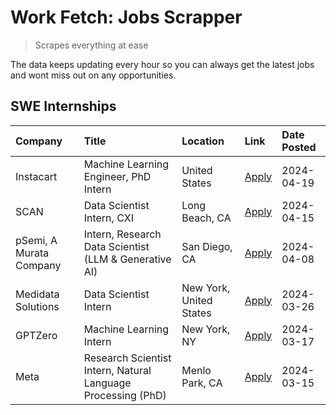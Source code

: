 # Work Fetch: Jobs Scrapper
> Scrapes everything at ease

The data keeps updating every hour so you can always get the latest jobs and wont miss out on any opportunities.

## SWE Internships
<!--START_SECTION:workfetch-->
| Company                 | Title                                                        | Location                | Link                                                                                                                                                                                                                                                                               | Date Posted   |
|:------------------------|:-------------------------------------------------------------|:------------------------|:-----------------------------------------------------------------------------------------------------------------------------------------------------------------------------------------------------------------------------------------------------------------------------------|:--------------|
| Instacart               | Machine Learning Engineer, PhD Intern                        | United States           | [Apply](https://www.linkedin.com/jobs/view/machine-learning-engineer-phd-intern-at-instacart-3901991739?position=3&pageNum=0&refId=7%2FTHSv87On39hoAt%2FImQmQ%3D%3D&trackingId=4Qj76ZDjzVexhsc%2Bye9kBQ%3D%3D&trk=public_jobs_jserp-result_search-card)                            | 2024-04-19    |
| SCAN                    | Data Scientist Intern, CXI                                   | Long Beach, CA          | [Apply](https://www.linkedin.com/jobs/view/data-scientist-intern-cxi-at-scan-3899690492?position=8&pageNum=0&refId=7%2FTHSv87On39hoAt%2FImQmQ%3D%3D&trackingId=ujURqpmGrgdjp6GIRH6k0g%3D%3D&trk=public_jobs_jserp-result_search-card)                                              | 2024-04-15    |
| pSemi, A Murata Company | Intern, Research Data Scientist (LLM & Generative AI)        | San Diego, CA           | [Apply](https://www.linkedin.com/jobs/view/intern-research-data-scientist-llm-generative-ai-at-psemi-a-murata-company-3887074168?position=4&pageNum=0&refId=7%2FTHSv87On39hoAt%2FImQmQ%3D%3D&trackingId=%2FPZN3nEfAMQ%2BNBiX49LELQ%3D%3D&trk=public_jobs_jserp-result_search-card) | 2024-04-08    |
| Medidata Solutions      | Data Scientist Intern                                        | New York, United States | [Apply](https://www.linkedin.com/jobs/view/data-scientist-intern-at-medidata-solutions-3810253704?position=2&pageNum=0&refId=7%2FTHSv87On39hoAt%2FImQmQ%3D%3D&trackingId=S%2BsKBAGjzXIZVsq1uBXMtw%3D%3D&trk=public_jobs_jserp-result_search-card)                                  | 2024-03-26    |
| GPTZero                 | Machine Learning Intern                                      | New York, NY            | [Apply](https://www.linkedin.com/jobs/view/machine-learning-intern-at-gptzero-3860723963?position=7&pageNum=0&refId=7%2FTHSv87On39hoAt%2FImQmQ%3D%3D&trackingId=R2kpVLhIHG9LKf9avPW5Iw%3D%3D&trk=public_jobs_jserp-result_search-card)                                             | 2024-03-17    |
| Meta                    | Research Scientist Intern, Natural Language Processing (PhD) | Menlo Park, CA          | [Apply](https://www.linkedin.com/jobs/view/research-scientist-intern-natural-language-processing-phd-at-meta-3858718375?position=9&pageNum=0&refId=7%2FTHSv87On39hoAt%2FImQmQ%3D%3D&trackingId=BBFT8%2BuB2sx48%2FZTjhDBFg%3D%3D&trk=public_jobs_jserp-result_search-card)          | 2024-03-15    |
<!--END_SECTION:workfetch-->
